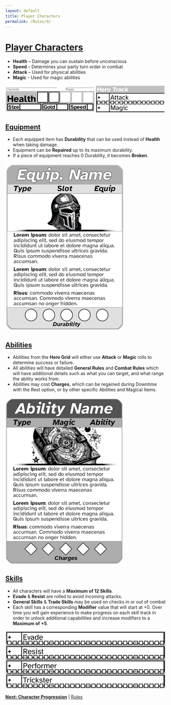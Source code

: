 ```yaml
---
layout: default
title: Player Characters
permalink: /Rules/9/
---
```

# [Player Characters](#player-characters)
- **Health** – Damage you can sustain before unconscious
- **Speed** – Determines your party turn order in combat
- **Attack** – Used for physical abilities
- **Magic** -  Used for magic abilities

![Player Characters 1](https://raw.githubusercontent.com/SmashXanadu/Expeditions/refs/heads/main/images/PlayerCharacters1.png)
## [Equipment](#equipment)
- Each equipped item has **Durability** that can be used instead of **Health** when taking damage.
- Equipment can be **Repaired** up to its maximum durability.
- If a piece of equipment reaches 0 Durability, it becomes **Broken**.

![Player Characters 2](https://raw.githubusercontent.com/SmashXanadu/Expeditions/refs/heads/main/images/PlayerCharacters2.png)

## [Abilities](#abilities)
- Abilities from the **Hero Grid** will either use **Attack** or **Magic** rolls to determine success or failure.
- All abilities will have detailed **General Rules** and **Combat Rules** which will have additional details such as what you can target, and what range the ability works from.
- Abilities may cost **Charges**, which can be regained during Downtime with the Rest option, or by other specific Abilities and Magical Items.

![Player Characters 3](https://raw.githubusercontent.com/SmashXanadu/Expeditions/refs/heads/main/images/PlayerCharacters3.png)

## [Skills](#skills)
- All characters will have a **Maximum of 12 Skills**.
- **Evade** & **Resist** are rolled to avoid incoming attacks.
- **General Skills** & **Trade Skills** may be used on checks in or out of combat
- Each skill has a corresponding **Modifier** value that will start at +0. Over time you will gain experience to make progress on each skill track in order to unlock additional capabilities and increase modifiers to a **Maximum of +5**.

![Player Characters 4](https://raw.githubusercontent.com/SmashXanadu/Expeditions/refs/heads/main/images/PlayerCharacters4.png)

**[Next: Character Progression]({{site.baseurl}}/Rules/10/)** | [Rules]({{site.baseurl}}/Rules/Index/#rules)